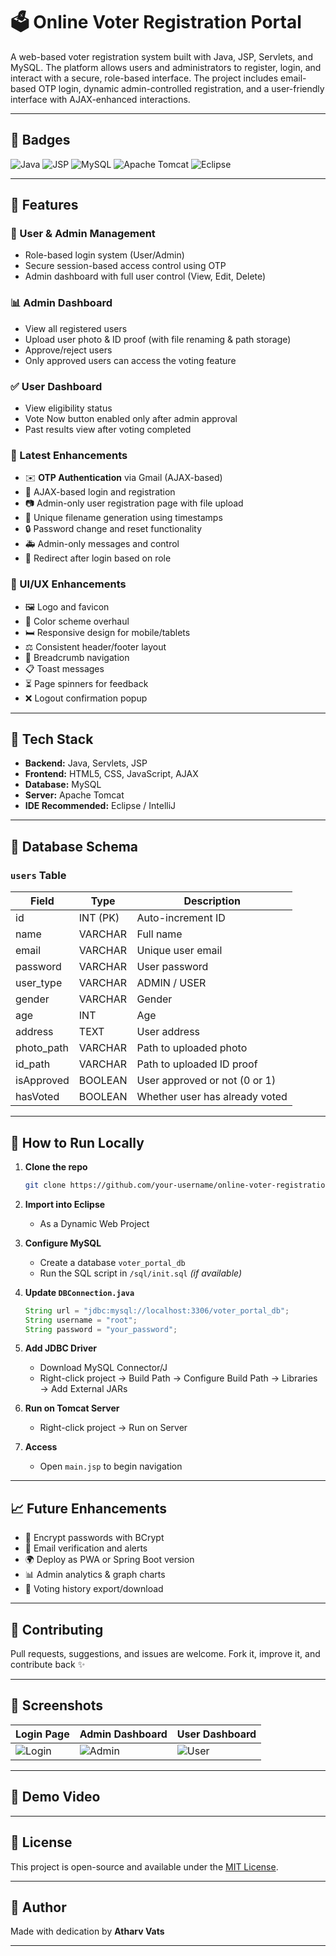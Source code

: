 # 🗳️ Online Voter Registration Portal

A web-based voter registration system built with Java, JSP, Servlets, and MySQL. The platform allows users and administrators to register, login, and interact with a secure, role-based interface. The project includes email-based OTP login, dynamic admin-controlled registration, and a user-friendly interface with AJAX-enhanced interactions.

---

## 🔖 Badges

![Java](https://img.shields.io/badge/Java-ED8B00?style=for-the-badge\&logo=java\&logoColor=white)
![JSP](https://img.shields.io/badge/JSP-blue?style=for-the-badge)
![MySQL](https://img.shields.io/badge/MySQL-4479A1?style=for-the-badge\&logo=mysql\&logoColor=white)
![Apache Tomcat](https://img.shields.io/badge/Tomcat-F8DC75?style=for-the-badge\&logo=apachetomcat\&logoColor=black)
![Eclipse](https://img.shields.io/badge/Made%20with-Eclipse-1e1e1e.svg?style=for-the-badge\&logo=eclipse\&logoColor=white)

---

## 🚀 Features

### 👥 User & Admin Management

* Role-based login system (User/Admin)
* Secure session-based access control using OTP
* Admin dashboard with full user control (View, Edit, Delete)

### 📊 Admin Dashboard

* View all registered users
* Upload user photo & ID proof (with file renaming & path storage)
* Approve/reject users
* Only approved users can access the voting feature

### ✅ User Dashboard

* View eligibility status
* Vote Now button enabled only after admin approval
* Past results view after voting completed

### 🌟 Latest Enhancements

* ✉️ **OTP Authentication** via Gmail (AJAX-based)
* 🚀 AJAX-based login and registration
* 📷 Admin-only user registration page with file upload
* 📝 Unique filename generation using timestamps
* 🔒 Password change and reset functionality
* 🚑 Admin-only messages and control
* 🏡 Redirect after login based on role

### 🎨 UI/UX Enhancements

* 🖼️ Logo and favicon
* 🎨 Color scheme overhaul
* 🛏️ Responsive design for mobile/tablets
* ⚖️ Consistent header/footer layout
* 📘 Breadcrumb navigation
* 📋 Toast messages
* ⏳ Page spinners for feedback
* ❌ Logout confirmation popup

---

## 🔧 Tech Stack

* **Backend:** Java, Servlets, JSP
* **Frontend:** HTML5, CSS, JavaScript, AJAX
* **Database:** MySQL
* **Server:** Apache Tomcat
* **IDE Recommended:** Eclipse / IntelliJ

---

## 📁 Database Schema

### `users` Table

| Field       | Type     | Description                    |
| ----------- | -------- | ------------------------------ |
| id          | INT (PK) | Auto-increment ID              |
| name        | VARCHAR  | Full name                      |
| email       | VARCHAR  | Unique user email              |
| password    | VARCHAR  | User password                  |
| user\_type  | VARCHAR  | ADMIN / USER                   |
| gender      | VARCHAR  | Gender                         |
| age         | INT      | Age                            |
| address     | TEXT     | User address                   |
| photo\_path | VARCHAR  | Path to uploaded photo         |
| id\_path    | VARCHAR  | Path to uploaded ID proof      |
| isApproved  | BOOLEAN  | User approved or not (0 or 1)  |
| hasVoted    | BOOLEAN  | Whether user has already voted |

---

## 🔄 How to Run Locally

1. **Clone the repo**

   ```bash
   git clone https://github.com/your-username/online-voter-registration-portal.git
   ```

2. **Import into Eclipse**

   * As a Dynamic Web Project

3. **Configure MySQL**

   * Create a database `voter_portal_db`
   * Run the SQL script in `/sql/init.sql` *(if available)*

4. **Update `DBConnection.java`**

   ```java
   String url = "jdbc:mysql://localhost:3306/voter_portal_db";
   String username = "root";
   String password = "your_password";
   ```

5. **Add JDBC Driver**

   * Download MySQL Connector/J
   * Right-click project → Build Path → Configure Build Path → Libraries → Add External JARs

6. **Run on Tomcat Server**

   * Right-click project → Run on Server

7. **Access**

   * Open `main.jsp` to begin navigation

---

## 📈 Future Enhancements

* 🔐 Encrypt passwords with BCrypt
* 📧 Email verification and alerts
* 🌍 Deploy as PWA or Spring Boot version
* 📊 Admin analytics & graph charts
* 🔷 Voting history export/download

---

## 🤝 Contributing

Pull requests, suggestions, and issues are welcome. Fork it, improve it, and contribute back ✨

---

## 📌 Screenshots

| Login Page                      | Admin Dashboard                           | User Dashboard                          |
| ------------------------------- | ----------------------------------------- | --------------------------------------- |
| ![Login](screenshots/login.png) | ![Admin](screenshots/admin_dashboard.png) | ![User](screenshots/user_dashboard.png) |

---

## 🎥 Demo Video



---

## 📀 License

This project is open-source and available under the [MIT License](LICENSE).

---

## 👋 Author

Made with dedication by **Atharv Vats**

---
